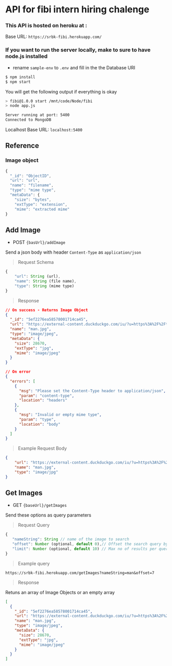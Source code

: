 # API for fibi intern hiring chalenge

### This API is hosted on heroku at :
Base URL: `https://srbk-fibi.herokuapp.com/`


### If you want to run the server locally, make to sure to have node.js installed

+ rename `sample-env` to `.env` and fill in the the Database URI

```bash
$ npm install
$ npm start
```

You will get the following output if everything is okay
```bash
> fibi@1.0.0 start /mnt/code/Node/fibi
> node app.js

Server running at port: 5400
Connected to MongoDB
```

Localhost Base URL: `localhost:5400`
## Reference
### Image object
```js
{
  "_id": "ObjectID",
  "url": "url",
  "name": "filename",
  "type": "mime type",
  "metaData": {
    "size": "bytes",
    "extType": "extension",
    "mime": "extracted mime"
}
```


## Add Image

+ POST `{basUrl}/addImage`

Send a json body with header `Content-Type` as `application/json`

> Request Schema
```javascript
{
	"url": String (url),
	"name": String (file name),
	"type": String (mime type)
}
```

> Response
```json
// On success - Returns Image Object
{
  "_id": "5ef2276ea58578001714ca45",
  "url": "https://external-content.duckduckgo.com/iu/?u=https%3A%2F%2Ftse1.mm.bing.net%2Fth%3Fid%3DOIP.MPU123oNkP4wjscYp4aO_AHaKd%26pid%3DApi&f=1",
  "name": "man.jpg",
  "type": "image/jpeg",
  "metaData": {
    "size": 28670,
    "extType": "jpg",
    "mime": "image/jpeg"
  }
}

// On error
{
  "errors": [
    {
      "msg": "Please set the Content-Type header to application/json",
      "param": "content-type",
      "location": "headers"
    },
    {
      "msg": "Invalid or empty mime type",
      "param": "type",
      "location": "body"
    }
  ]
}
```

> Example Request Body

```json
{
	"url": "https://external-content.duckduckgo.com/iu/?u=https%3A%2F%2Ftse1.mm.bing.net%2Fth%3Fid%3DOIP.MPU123oNkP4wjscYp4aO_AHaKd%26pid%3DApi&f=1",
	"name": "man.jpg",
	"type": "image/jpg"
}
```

## Get Images

+ GET `{baseUrl}/getImages`

Send these options as query parameters
> Request Query
```js
{
   "nameString": String // name of the image to search
   "offset": Number (optional, default 0),// Offset the search query by this number
   "limit": Number (optional, default 10) // Max no of results per query
}

```
> Example query

`https://srbk-fibi.herokuapp.com/getImages?nameString=man&offset=7`

> Response

Retuns an array of Image Objects or an empty array
```json
[
  {
    "_id": "5ef2276ea58578001714ca45",
    "url": "https://external-content.duckduckgo.com/iu/?u=https%3A%2F%2Ftse1.mm.bing.net%2Fth%3Fid%3DOIP.MPU123oNkP4wjscYp4aO_AHaKd%26pid%3DApi&f=1",
    "name": "man.jpg",
    "type": "image/jpeg",
    "metaData": {
      "size": 28670,
      "extType": "jpg",
      "mime": "image/jpeg"
    }
  }
]
```
